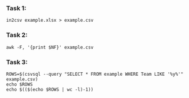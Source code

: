 ### Task 1:
`in2csv example.xlsx > example.csv`

### Task 2:
`awk -F, '{print $NF}' example.csv`

### Task 3:
```
ROWS=$(csvsql --query "SELECT * FROM example WHERE Team LIKE '%y%'" example.csv)
echo $ROWS
echo $(($(echo $ROWS | wc -l)-1))
```